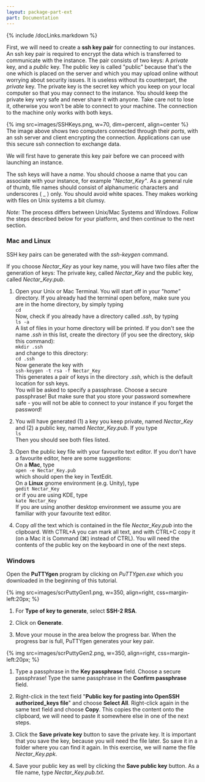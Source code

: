 ```yaml
---
layout: package-part-ext
part: Documentation
---
```

{% include /docLinks.markdown %}

First, we will need to create a **ssh key pair** for connecting to our instances. An ssh key pair is required to encrypt the data which is transferred to communicate with the instance. The pair consists of two keys: A *private* key, and a *public* key.  The public key is called "public" because that's the one which is placed on the server and which you may upload online without worrying about security issues. It is useless without its counterpart, the *private* key. The private key is the secret key which you keep on your local computer so that you may connect to the instance. You should keep the private key very safe and never share it with anyone. Take care not to lose it, otherwise you won't be able to connect to your machine. The connection to the machine only works with both keys.

{% img src=images/SSHKeys.png, w=70, dim=percent, align=center %}
The image above shows two computers connected through their *ports*, with an ssh server and client encrypting the connection. Applications can use this secure ssh connection to exchange data. 

We will first have to generate this key pair before we can proceed with launching an instance.

The ssh keys will have a *name*. You should choose a name that you can associate with your instance, for example "*Nectar_Key"*. As a general rule of thumb, file names should consist of alphanumeric characters and underscores ( _ ) only. You should avoid white spaces. They makes working with files on Unix systems a bit clumsy.

*Note:* The process differs between Unix/Mac Systems and Windows. Follow the steps described below for your platform, and then continue to the next section.

### Mac and Linux

SSH key pairs can be generated with the *ssh-keygen* command.

If you choose *Nectar_Key* as your key name, you will have two files after the generation of keys: The private key, called *Nectar_Key* and the public key, called *Nectar_Key.pub*.

1. Open your Unix or Mac Terminal. You will start off in your *"home"* directory. If you already had the terminal open before, make sure you are in the home directory, by simply typing     
```cd```    
Now, check if you already have a directory called *.ssh*, by typing    
```ls -a```    
A list of files in your home directory will be printed. If you don't see the name *.ssh* in this list, create the directory (if you see the directory, skip this command):    
```mkdir .ssh```    
and change to this directory:    
```cd .ssh```     
Now generate the key with    
```ssh-keygen -t rsa -f Nectar_Key```    
This generates a pair of keys in the directory *.ssh*, which is the default location for ssh keys.    
You will be asked to specify a passphrase. Choose a secure passphrase! But make sure that you store your password somewhere safe - you will not be able to connect to your instance if you forget the password!
 
2. You will have generated (1) a key you keep private, named *Nectar_Key* and (2) a public key, named *Nectar_Key.pub*. If you type    
```ls```    
Then you should see both files listed.

3. Open the public key file with your favourite text editor. If you don't have a favourite editor, here are some suggestions:    
On a **Mac**, type    
```open -e Nectar_Key.pub```    
which should open the key in TextEdit.     
On a **Linux** gnome environment (e.g. Unity), type    
```gedit Nectar_Key```    
or if you are using KDE, type     
```kate Nectar_Key```    
If you are using another desktop environment we assume you are familiar with your favourite text editor.

4. Copy *all* the text which is contained in the file *Nectar_Key.pub* into the clipboard. With CTRL+A you can mark all text, and with CTRL+C copy it (on a Mac it is Command (⌘) instead of CTRL). You will need the contents of the public key on the keyboard in one of the next steps. 


### Windows

Open the **PuTTYgen** program by clicking on *PuTTYgen.exe* which you downloaded in the beginning of this tutorial.

{% img src=images/scrPuttyGen1.png, w=350, align=right, css=margin-left:20px; %}


1. For **Type of key to generate**, select **SSH-2 RSA**.

2. Click on **Generate**. 

3. Move your mouse in the area below the progress bar. When the progress bar is full, PuTTYgen generates your key pair.

<p style="clear:both"></p>

{% img src=images/scrPuttyGen2.png, w=350, align=right, css=margin-left:20px; %}

1. Type a passphrase in the **Key passphrase** field. Choose a secure passphrase! Type the same passphrase in the **Confirm passphrase** field.

2. Right-click in the text field "**Public key for pasting into OpenSSH authorized_keys file**" and choose **Select All**. Right-click again in the same text field and choose **Copy**. This copies the content onto the clipboard, we will need to paste it somewhere else in one of the next steps.

3. Click the **Save private key** button to save the private key. It is important that you save the key, because you will need the file later. So save it in a folder where you can find it again. In this exercise, we will name the file *Nectar_Key.ppk*. 

4. Save your public key as well by clicking the **Save public key** button. As a file name, type *Nectar_Key.pub.txt*.




